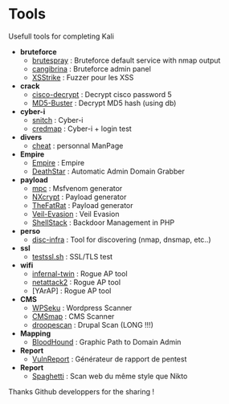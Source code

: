 # Tools
Usefull tools for completing Kali

- **bruteforce**
    - [brutespray](https://github.com/x90skysn3k/brutespray) : Bruteforce default service with nmap output
    - [cangibrina](https://github.com/fnk0c/cangibrina) : Bruteforce admin panel
    - [XSStrike](https://github.com/UltimateHackers/XSStrike/) : Fuzzer pour les XSS
- **crack**
    - [cisco-decrypt](https://github.com/utgarda/cisco-decrypt) : Decrypt cisco password 5
    - [MD5-Buster](https://github.com/UltimateHackers/MD5-Buster) : Decrypt MD5 hash (using db)
- **cyber-i**
    - [snitch](https://github.com/Smaash/snitch) : Cyber-i
    - [credmap](https://github.com/lightos/credmap/) : Cyber-i + login test
- **divers**
    - [cheat](https://github.com/chrisallenlane/cheat) : personnal ManPage
- **Empire**
    - [Empire](https://github.com/EmpireProject/Empire) : Empire
    - [DeathStar](https://github.com/byt3bl33d3r/DeathStar) : Automatic Admin Domain Grabber
- **payload**
    - [mpc](https://github.com/g0tmi1k/mpc) : Msfvenom generator
    - [NXcrypt](https://github.com/Hadi999/NXcrypt) : Payload generator
    - [TheFatRat](https://github.com/Screetsec/TheFatRat) : Payload generator
    - [Veil-Evasion](https://github.com/Veil-Framework/Veil-Evasion) : Veil Evasion
    - [ShellStack](https://github.com/Tuhinshubhra/shellstack) : Backdoor Management in PHP
- **perso**
    - [disc-infra](https://github.com/grov/disc-infra) : Tool for discovering (nmap, dnsmap, etc..)
- **ssl**
    - [testssl.sh](https://github.com/drwetter/testssl.sh) : SSL/TLS test
- **wifi**
    - [infernal-twin](https://github.com/entropy1337/infernal-twin) : Rogue AP tool
    - [netattack2](https://github.com/chrizator/netattack2) : Rogue AP tool
    - [YArAP] : Rogue AP tool
- **CMS**
    - [WPSeku](https://github.com/m4ll0k/WPSeku) : Wordpress Scanner
    - [CMSmap](https://github.com/Dionach/CMSmap) : CMS Scanner
    - [droopescan](https://github.com/droope/droopescan) : Drupal Scan  (LONG !!!)
- **Mapping**
    - [BloodHound](https://github.com/BloodHoundAD) : Graphic Path to Domain Admin
- **Report**
    - [VulnReport](https://github.com/salesforce/vulnreport) : Générateur de rapport de pentest 
- **Report**
    - [Spaghetti](https://github.com/m4ll0k/Spaghetti) : Scan web du même style que Nikto
    

Thanks Github developpers for the sharing ! 
